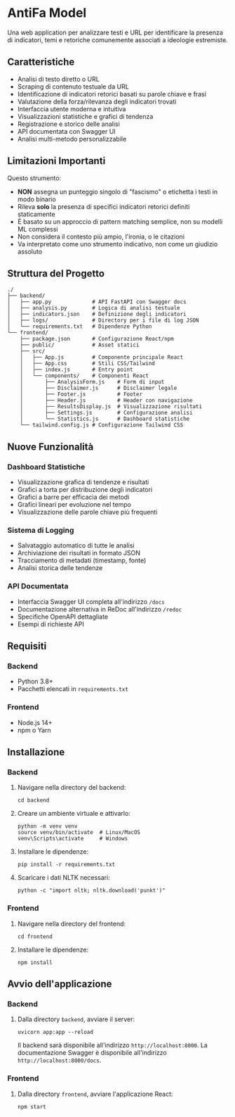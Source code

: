 # AntiFa Model

Una web application per analizzare testi e URL per identificare la presenza di indicatori, temi e retoriche comunemente associati a ideologie estremiste.

## Caratteristiche

- Analisi di testo diretto o URL
- Scraping di contenuto testuale da URL
- Identificazione di indicatori retorici basati su parole chiave e frasi
- Valutazione della forza/rilevanza degli indicatori trovati
- Interfaccia utente moderna e intuitiva
- Visualizzazioni statistiche e grafici di tendenza
- Registrazione e storico delle analisi
- API documentata con Swagger UI
- Analisi multi-metodo personalizzabile

## Limitazioni Importanti

Questo strumento:
- **NON** assegna un punteggio singolo di "fascismo" o etichetta i testi in modo binario
- Rileva **solo** la presenza di specifici indicatori retorici definiti staticamente
- È basato su un approccio di pattern matching semplice, non su modelli ML complessi
- Non considera il contesto più ampio, l'ironia, o le citazioni
- Va interpretato come uno strumento indicativo, non come un giudizio assoluto

## Struttura del Progetto

```
./
├── backend/
│   ├── app.py             # API FastAPI con Swagger docs
│   ├── analysis.py        # Logica di analisi testuale
│   ├── indicators.json    # Definizione degli indicatori
│   ├── logs/              # Directory per i file di log JSON
│   └── requirements.txt   # Dipendenze Python
└── frontend/
    ├── package.json       # Configurazione React/npm
    ├── public/            # Asset statici
    ├── src/
    │   ├── App.js         # Componente principale React
    │   ├── App.css        # Stili CSS/Tailwind
    │   ├── index.js       # Entry point
    │   └── components/    # Componenti React
    │       ├── AnalysisForm.js    # Form di input
    │       ├── Disclaimer.js      # Disclaimer legale
    │       ├── Footer.js          # Footer
    │       ├── Header.js          # Header con navigazione 
    │       ├── ResultsDisplay.js  # Visualizzazione risultati
    │       ├── Settings.js        # Configurazione analisi
    │       └── Statistics.js      # Dashboard statistiche
    └── tailwind.config.js # Configurazione Tailwind CSS
```

## Nuove Funzionalità

### Dashboard Statistiche
- Visualizzazione grafica di tendenze e risultati
- Grafici a torta per distribuzione degli indicatori
- Grafici a barre per efficacia dei metodi
- Grafici lineari per evoluzione nel tempo
- Visualizzazione delle parole chiave più frequenti

### Sistema di Logging
- Salvataggio automatico di tutte le analisi
- Archiviazione dei risultati in formato JSON
- Tracciamento di metadati (timestamp, fonte)
- Analisi storica delle tendenze

### API Documentata
- Interfaccia Swagger UI completa all'indirizzo `/docs`
- Documentazione alternativa in ReDoc all'indirizzo `/redoc`
- Specifiche OpenAPI dettagliate
- Esempi di richieste API

## Requisiti

### Backend
- Python 3.8+
- Pacchetti elencati in `requirements.txt`

### Frontend
- Node.js 14+
- npm o Yarn

## Installazione

### Backend

1. Navigare nella directory del backend:
   ```
   cd backend
   ```

2. Creare un ambiente virtuale e attivarlo:
   ```
   python -m venv venv
   source venv/bin/activate  # Linux/MacOS
   venv\Scripts\activate     # Windows
   ```

3. Installare le dipendenze:
   ```
   pip install -r requirements.txt
   ```

4. Scaricare i dati NLTK necessari:
   ```
   python -c "import nltk; nltk.download('punkt')"
   ```

### Frontend

1. Navigare nella directory del frontend:
   ```
   cd frontend
   ```

2. Installare le dipendenze:
   ```
   npm install
   ```

## Avvio dell'applicazione

### Backend

1. Dalla directory `backend`, avviare il server:
   ```
   uvicorn app:app --reload
   ```
   
   Il backend sarà disponibile all'indirizzo `http://localhost:8000`.
   La documentazione Swagger è disponibile all'indirizzo `http://localhost:8000/docs`.

### Frontend

1. Dalla directory `frontend`, avviare l'applicazione React:
   ```
   npm start